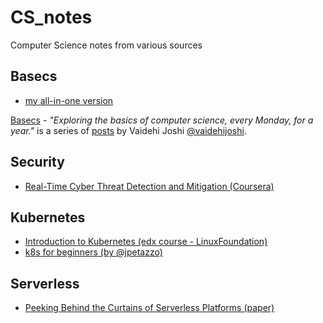 # CS_notes
Computer Science notes from various sources




## Basecs
 - [my all-in-one version](https://github.com/tgogos/CS_notes/blob/master/basecs/README.md)
 
[Basecs](https://medium.com/basecs) - *"Exploring the basics of computer science, every Monday, for a year."* is a series of [posts](https://medium.com/@vaidehijoshi) by  Vaidehi Joshi [@vaidehijoshi](https://twitter.com/vaidehijoshi).




## Security
 - [Real-Time Cyber Threat Detection and Mitigation (Coursera)](security/Real-Time_Cyber_Threat_Detection_and_Mitigation.md)




## Kubernetes
 - [Introduction to Kubernetes (edx course - LinuxFoundation)](Introduction_to_Kubernetes/README.md)
 - [k8s for beginners (by @jpetazzo)](k8s_for_beginners/README.md)




## Serverless

 - [Peeking Behind the Curtains of Serverless Platforms (paper)](/serverless/Peeking_Behind_the_Curtains_of_Serverless_Platforms.md)
